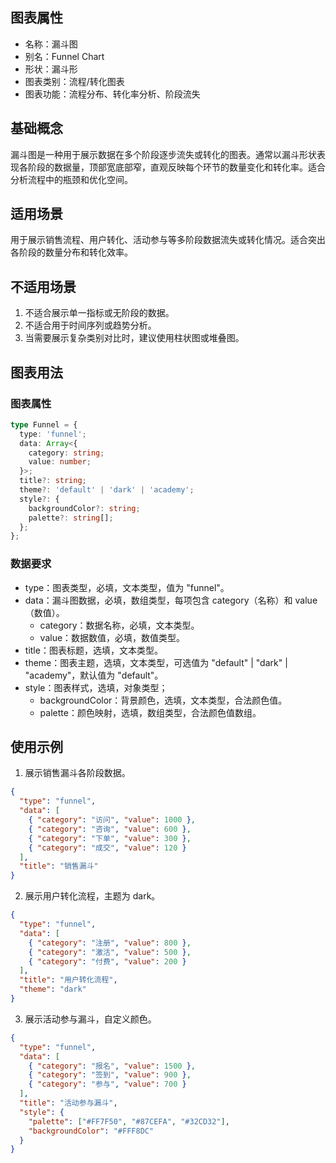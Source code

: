 ## 图表属性

- 名称：漏斗图
- 别名：Funnel Chart
- 形状：漏斗形
- 图表类别：流程/转化图表
- 图表功能：流程分布、转化率分析、阶段流失

## 基础概念

漏斗图是一种用于展示数据在多个阶段逐步流失或转化的图表。通常以漏斗形状表现各阶段的数据量，顶部宽底部窄，直观反映每个环节的数量变化和转化率。适合分析流程中的瓶颈和优化空间。

## 适用场景

用于展示销售流程、用户转化、活动参与等多阶段数据流失或转化情况。适合突出各阶段的数量分布和转化效率。

## 不适用场景

1. 不适合展示单一指标或无阶段的数据。
2. 不适合用于时间序列或趋势分析。
3. 当需要展示复杂类别对比时，建议使用柱状图或堆叠图。

## 图表用法

### 图表属性

```typescript
type Funnel = {
  type: 'funnel';
  data: Array<{
    category: string;
    value: number;
  }>;
  title?: string;
  theme?: 'default' | 'dark' | 'academy';
  style?: {
    backgroundColor?: string;
    palette?: string[];
  };
};
```

### 数据要求

- type：图表类型，必填，文本类型，值为 "funnel"。
- data：漏斗图数据，必填，数组类型，每项包含 category（名称）和 value（数值）。
  - category：数据名称，必填，文本类型。
  - value：数据数值，必填，数值类型。
- title：图表标题，选填，文本类型。
- theme：图表主题，选填，文本类型，可选值为 "default" | "dark" | "academy"，默认值为 "default"。
- style：图表样式，选填，对象类型；
  - backgroundColor：背景颜色，选填，文本类型，合法颜色值。
  - palette：颜色映射，选填，数组类型，合法颜色值数组。

## 使用示例

1. 展示销售漏斗各阶段数据。

```json
{
  "type": "funnel",
  "data": [
    { "category": "访问", "value": 1000 },
    { "category": "咨询", "value": 600 },
    { "category": "下单", "value": 300 },
    { "category": "成交", "value": 120 }
  ],
  "title": "销售漏斗"
}
```

2. 展示用户转化流程，主题为 dark。

```json
{
  "type": "funnel",
  "data": [
    { "category": "注册", "value": 800 },
    { "category": "激活", "value": 500 },
    { "category": "付费", "value": 200 }
  ],
  "title": "用户转化流程",
  "theme": "dark"
}
```

3. 展示活动参与漏斗，自定义颜色。

```json
{
  "type": "funnel",
  "data": [
    { "category": "报名", "value": 1500 },
    { "category": "签到", "value": 900 },
    { "category": "参与", "value": 700 }
  ],
  "title": "活动参与漏斗",
  "style": {
    "palette": ["#FF7F50", "#87CEFA", "#32CD32"],
    "backgroundColor": "#FFF8DC"
  }
}
```
